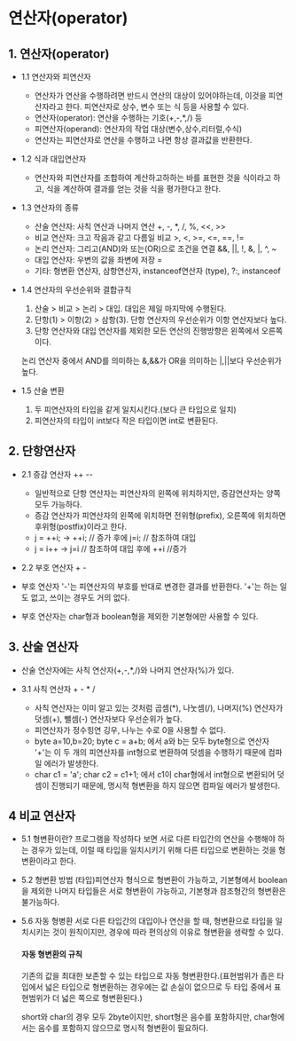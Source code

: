 # 연산자(operator)

## 1. 연산자(operator)

+ 1.1 연산자와 피연산자
  
  + 연산자가 연산을 수행하려면 반드시 연산의 대상이 있어야하는데, 이것을 피연산자라고 한다. 피연산자로 상수, 변수 또는 식 등을 사용할 수 있다.
  + 연산자(operator): 연산을 수행하는 기호(+,-,*,/) 등
  + 피연산자(operand): 연산자의 작업 대상(변수,상수,리터럴,수식)
  + 연산자는 피연산자로 연산을 수행하고 나면 항상 결과값을 반환한다.

+ 1.2 식과 대입연산자
  + 연산자와 피연산자를 조합하여 계산하고하하는 바를 표현한 것을 식이라고 하고, 식을 계산하여 결과를 얻는 것을 식을 평가한다고 한다.

+ 1.3 연산자의 종류
  + 산술 연산자: 사칙 연산과 나머지 연산 +, -, *, /, %, <<, >>
  + 비교 연산자: 크고 작음과 같고 다름일 비교 >, <, >=, <=, ==, !=
  + 논리 연산자: 그리고(AND)와 또는(OR)으로 조건을 연결 &&, ||, !, &, |, ^, ~
  + 대입 연산자: 우변의 값을 좌변에 저장 =
  + 기타: 형변환 연산자, 삼항연산자, instanceof연산자 (type), ?:, instanceof
 
+ 1.4 연산자의 우선순위와 결합규칙
  1. 산술 > 비교 > 논리 > 대입. 대입은 제일 마지막에 수행된다.
  2. 단항(1) > 이항(2) > 삼항(3). 단항 연산자의 우선순위가 이항 연산자보다 높다.
  3. 단항 연산자와 대입 연산자를 제외한 모든 연산의 진행방향은 왼쪽에서 오른쪽이다.

  논리 연산자 중에서 AND를 의미하는 &,&&가 OR을 의미하는 |,||보다 우선순위가 높다.

+ 1.5 산술 변환
  1. 두 피연산자의 타입을 같게 일치시킨다.(보다 큰 타입으로 일치)
  2. 피연산자의 타입이 int보다 작은 타입이면 int로 변환된다.
      
## 2. 단항연산자

+ 2.1 증감 연산자 ++ --
  + 일반적으로 단항 연산자는 피연산자의 왼쪽에 위치하지만, 증감연산자는 양쪽 모두 가능하다.
  + 증감 연산자가 피연산자의 왼쪽에 위치하면 전위형(prefix), 오른쪽에 위치하면 후위형(postfix)이라고 한다.
  + j = ++i; -> ++i; // 증가 후에 j=i; // 참조하여 대입
  + j = i++ -> j=i // 참조하여 대입 후에 ++i //증가 

+ 2.2 부호 연산자 + -
 + 부호 연산자 '-'는 피연산자의 부호를 반대로 변경한 결과를 반환한다. '+'는 하는 일도 없고, 쓰이는 경우도 거의 없다.
 + 부호 연산자는 char형과 boolean형을 제외한 기본형에만 사용할 수 있다.
    
## 3. 산술 연산자
+ 산술 연산자에는 사칙 연산자(+,-,*,/)와 나머지 연산자(%)가 있다.

+ 3.1 사칙 연산자 + - * /
  + 사칙 연산자는 이미 알고 있는 것처럼 곱셈(*), 나눗셈(/), 나머지(%) 연산자가 덧셈(+), 뺄셈(-) 연산자보다 우선순위가 높다.
  + 피연산자가 정수힝연 깅우, 나누는 수로 0을 사용할 수 없다.
  + byte a=10,b=20; byte c = a+b; 에서 a와 b는 모두 byte형으로 연산자 '+'는 이 두 개의 피연산자를 int형으로 변환하여 덧셈을 수행하기 때문에 컴파일 에러가 발생한다.
  + char c1 = 'a'; char c2 = c1+1; 에서 c1이 char형에서 int형으로 변환되어 덧셈이 진행되기 때문에, 명시적 형변환을 하지 않으면 컴파일 에러가 발생한다.
 
## 4 비교 연산자
  + 5.1 형변환이란?
    프로그램을 작성하다 보면 서로 다른 타입간의 연산을 수행해야 하는 경우가 있는데, 이럴 때 타입을 일치시키기 위해 다른 타입으로 변환하는 것을 형변환이라고 한다.
  + 5.2 형변환 방법
    (타입)피연산자 형식으로 형변환이 가능하고, 기본형에서 boolean을 제외한 나머지 타입들은 서로 형변환이 가능하고, 기본형과 참조형간의 형변환은 불가능하다.
  + 5.6 자동 형병환
    서로 다른 타입간의 대입이나 연산을 할 때, 형변환으로 타입을 일치시키는 것이 원칙이지만, 경우에 따라 편의상의 이유로 형변환을 생략할 수 있다.

    #### 자동 형변환의 규칙
    기존의 값을 최대한 보존할 수 있는 타입으로 자동 형변환한다.(표현범위가 좁은 타입에서 넓은 타입으로 형변환하는 경우에는 값 손실이 없으므로 두 타입 중에서 표현범위가 더 넓은 쪽으로 형변환된다.)

    short와 char의 경우 모두 2byte이지만, short형은 음수를 포함하지만, char형에서는 음수를 포함하지 않으므로 명시적 형변환이 필요하다.
